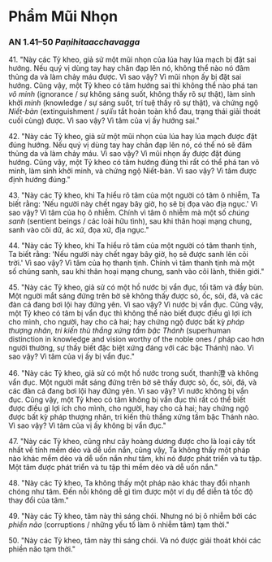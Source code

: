 # Phẩm Mũi Nhọn

### AN 1.41–50 *Paṇihitaacchavagga*

41\. "Này các Tỷ kheo, giả sử một mũi nhọn của lúa hay lúa mạch bị đặt sai hướng. Nếu quý vị dùng tay hay chân đạp lên nó, không thể nào nó đâm thủng da và làm chảy máu được. Vì sao vậy? Vì mũi nhọn ấy bị đặt sai hướng. Cũng vậy, một Tỷ kheo có tâm hướng sai thì không thể nào phá tan *vô minh* (ignorance / sự không sáng suốt, không thấy rõ sự thật), làm sinh khởi *minh* (knowledge / sự sáng suốt, trí tuệ thấy rõ sự thật), và chứng ngộ *Niết-bàn* (extinguishment / sựดับ tắt hoàn toàn khổ đau, trạng thái giải thoát cuối cùng) được. Vì sao vậy? Vì tâm của vị ấy hướng sai."

<!--pg-->
42\. "Này các Tỷ kheo, giả sử một mũi nhọn của lúa hay lúa mạch được đặt đúng hướng. Nếu quý vị dùng tay hay chân đạp lên nó, có thể nó sẽ đâm thủng da và làm chảy máu. Vì sao vậy? Vì mũi nhọn ấy được đặt đúng hướng. Cũng vậy, một Tỷ kheo có tâm hướng đúng thì rất có thể phá tan vô minh, làm sinh khởi minh, và chứng ngộ Niết-bàn. Vì sao vậy? Vì tâm được định hướng đúng."

<!--pg-->
43\. "Này các Tỷ kheo, khi Ta hiểu rõ tâm của một người có tâm ô nhiễm, Ta biết rằng: 'Nếu người này chết ngay bây giờ, họ sẽ bị đọa vào địa ngục.' Vì sao vậy? Vì tâm của họ ô nhiễm. Chính vì tâm ô nhiễm mà một số *chúng sanh* (sentient beings / các loài hữu tình), sau khi thân hoại mạng chung, sanh vào cõi dữ, ác xứ, đọa xứ, địa ngục."

<!--pg-->
44\. "Này các Tỷ kheo, khi Ta hiểu rõ tâm của một người có tâm thanh tịnh, Ta biết rằng: 'Nếu người này chết ngay bây giờ, họ sẽ được sanh lên cõi trời.' Vì sao vậy? Vì tâm của họ thanh tịnh. Chính vì tâm thanh tịnh mà một số chúng sanh, sau khi thân hoại mạng chung, sanh vào cõi lành, thiên giới."

<!--pg-->
45\. "Này các Tỷ kheo, giả sử có một hồ nước bị vẩn đục, tối tăm và đầy bùn. Một người mắt sáng đứng trên bờ sẽ không thấy được sò, ốc, sỏi, đá, và các đàn cá đang bơi lội hay đứng yên. Vì sao vậy? Vì nước bị vẩn đục. Cũng vậy, một Tỷ kheo có tâm bị vẩn đục thì không thể nào biết được điều gì lợi ích cho mình, cho người, hay cho cả hai; hay chứng ngộ được bất kỳ *pháp thượng nhân, tri kiến thù thắng xứng tầm bậc Thánh* (superhuman distinction in knowledge and vision worthy of the noble ones / pháp cao hơn người thường, sự thấy biết đặc biệt xứng đáng với các bậc Thánh) nào. Vì sao vậy? Vì tâm của vị ấy bị vẩn đục."

<!--pg-->
46\. "Này các Tỷ kheo, giả sử có một hồ nước trong suốt, thanh澄 và không vẩn đục. Một người mắt sáng đứng trên bờ sẽ thấy được sò, ốc, sỏi, đá, và các đàn cá đang bơi lội hay đứng yên. Vì sao vậy? Vì nước không bị vẩn đục. Cũng vậy, một Tỷ kheo có tâm không bị vẩn đục thì rất có thể biết được điều gì lợi ích cho mình, cho người, hay cho cả hai; hay chứng ngộ được bất kỳ pháp thượng nhân, tri kiến thù thắng xứng tầm bậc Thánh nào. Vì sao vậy? Vì tâm của vị ấy không bị vẩn đục."

<!--pg-->
47\. "Này các Tỷ kheo, cũng như cây hoàng dương được cho là loại cây tốt nhất về tính mềm dẻo và dễ uốn nắn, cũng vậy, Ta không thấy một pháp nào khác mềm dẻo và dễ uốn nắn như tâm, khi nó được phát triển và tu tập. Một tâm được phát triển và tu tập thì mềm dẻo và dễ uốn nắn."

<!--pg-->
48\. "Này các Tỷ kheo, Ta không thấy một pháp nào khác thay đổi nhanh chóng như tâm. Đến nỗi không dễ gì tìm được một ví dụ để diễn tả tốc độ thay đổi của tâm."

<!--pg-->
49\. "Này các Tỷ kheo, tâm này thì sáng chói. Nhưng nó bị ô nhiễm bởi các *phiền não* (corruptions / những yếu tố làm ô nhiễm tâm) tạm thời."

<!--pg-->
50\. "Này các Tỷ kheo, tâm này thì sáng chói. Và nó được giải thoát khỏi các phiền não tạm thời."